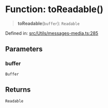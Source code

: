 # Function: toReadable()

> **toReadable**(`buffer`): `Readable`

Defined in: [src/Utils/messages-media.ts:285](https://github.com/Fokusdotid/bail/blob/cf6cc85134e12081bc635cea02cc0eee74033a81/src/Utils/messages-media.ts#L285)

## Parameters

### buffer

`Buffer`

## Returns

`Readable`
